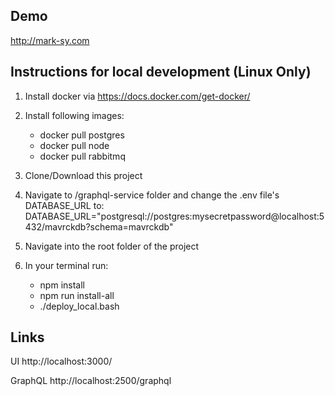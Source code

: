 ## Demo 
http://mark-sy.com

## Instructions for local development (Linux Only)

1) Install docker via https://docs.docker.com/get-docker/

2) Install following images:
    * docker pull postgres
    * docker pull node
    * docker pull rabbitmq

3) Clone/Download this project

4) Navigate to /graphql-service folder and change the .env file's DATABASE_URL to:
DATABASE_URL="postgresql://postgres:mysecretpassword@localhost:5432/mavrckdb?schema=mavrckdb"

5) Navigate into the root folder of the project

6) In your terminal run:
    * npm install
    * npm run install-all
    * ./deploy_local.bash


## Links
UI
http://localhost:3000/

GraphQL
http://localhost:2500/graphql



